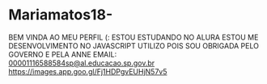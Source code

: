 # Mariamatos18- 
BEM VINDA AO MEU PERFIL (:
ESTOU ESTUDANDO NO ALURA
ESTOU ME DESENVOLVIMENTO NO JAVASCRIPT
UTILIZO POIS SOU OBRIGADA PELO GOVERNO E PELA ANNE 
EMAIL: 00001116588584sp@al.educacao.sp.gov.br
https://images.app.goo.gl/Fj1HDPgvEUHjN57v5
